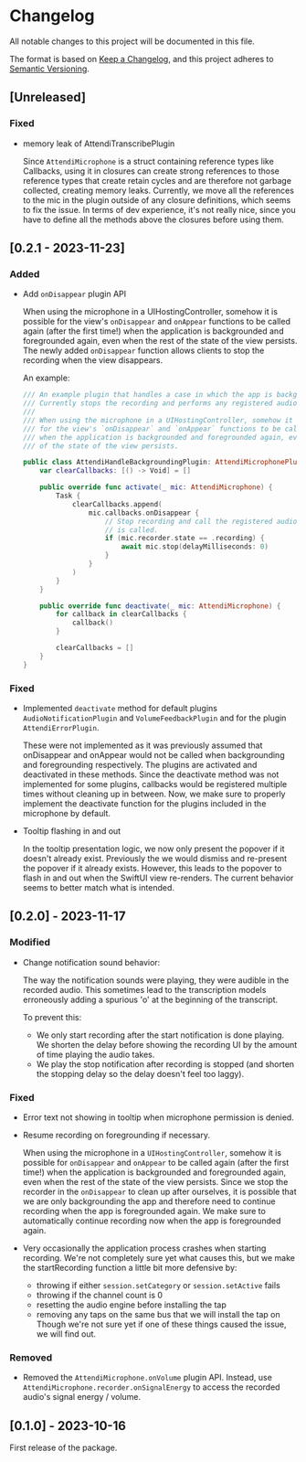 # Changelog

All notable changes to this project will be documented in this file.

The format is based on [Keep a Changelog](https://keepachangelog.com/en/1.0.0/),
and this project adheres to [Semantic Versioning](https://semver.org/spec/v2.0.0.html).

## [Unreleased]

### Fixed

- memory leak of AttendiTranscribePlugin

  Since `AttendiMicrophone` is a struct containing reference types like
  Callbacks, using it in closures can create strong references to those
  reference types that create retain cycles and are therefore not garbage collected,
  creating memory leaks. Currently, we move all the references to the mic in the plugin
  outside of any closure definitions, which seems to fix the issue. In terms of dev
  experience, it's not really nice, since you have to define all the methods above the
  closures before using them.

## [0.2.1 - 2023-11-23]

### Added

- Add `onDisappear` plugin API

  When using the microphone in a UIHostingController, somehow it is possible
  for the view's `onDisappear` and `onAppear` functions to be called again (after the first time!)
  when the application is backgrounded and foregrounded again, even when the rest
  of the state of the view persists.
  The newly added `onDisappear` function allows clients to stop the recording when the view disappears.

  An example:

  ```swift
  /// An example plugin that handles a case in which the app is backgrounded while the mic is recording.
  /// Currently stops the recording and performs any registered audio tasks when the view disappears.
  ///
  /// When using the microphone in a UIHostingController, somehow it is possible
  /// for the view's `onDisappear` and `onAppear` functions to be called again (after the first time!)
  /// when the application is backgrounded and foregrounded again, even when the rest
  /// of the state of the view persists.

  public class AttendiHandleBackgroundingPlugin: AttendiMicrophonePlugin {
      var clearCallbacks: [() -> Void] = []

      public override func activate(_ mic: AttendiMicrophone) {
          Task {
              clearCallbacks.append(
                  mic.callbacks.onDisappear {
                      // Stop recording and call the registered audio tasks when `onDisappear`
                      // is called.
                      if (mic.recorder.state == .recording) {
                          await mic.stop(delayMilliseconds: 0)
                      }
                  }
              )
          }
      }

      public override func deactivate(_ mic: AttendiMicrophone) {
          for callback in clearCallbacks {
              callback()
          }

          clearCallbacks = []
      }
  }
  ```

### Fixed

- Implemented `deactivate` method for default plugins `AudioNotificationPlugin` and `VolumeFeedbackPlugin` and for the plugin `AttendiErrorPlugin`.

  These were not implemented as it was previously assumed that onDisappear and onAppear would not
  be called when backgrounding and foregrounding respectively. The plugins are activated and deactivated
  in these methods. Since the deactivate method was not implemented for some plugins, callbacks would be
  registered multiple times without cleaning up in between. Now, we make sure to properly implement the
  deactivate function for the plugins included in the microphone by default.

- Tooltip flashing in and out

  In the tooltip presentation logic, we now only present the popover if it doesn't already
  exist.
  Previously the we would dismiss and re-present
  the popover if it already exists. However, this leads to the popover to
  flash in and out when the SwiftUI view re-renders. The current behavior
  seems to better match what is intended.

## [0.2.0] - 2023-11-17

### Modified

- Change notification sound behavior:

  The way the notification sounds were playing, they were audible in the
  recorded audio. This sometimes lead to the transcription models
  erroneously adding a spurious 'o' at the beginning of the transcript.

  To prevent this:

  - We only start recording after the start notification is done playing.
    We shorten the delay before showing the recording UI by the amount of time
    playing the audio takes.
  - We play the stop notification after recording is stopped (and shorten
    the stopping delay so the delay doesn't feel too laggy).

### Fixed

- Error text not showing in tooltip when microphone permission is denied.
- Resume recording on foregrounding if necessary.

  When using the microphone in a `UIHostingController`, somehow it is possible for `onDisappear` and `onAppear` to be called again (after the first time!) when the application is backgrounded and foregrounded again, even when the rest of the state of the view persists. Since we stop the recorder in the `onDisappear` to clean up after ourselves, it is possible that we are only backgrounding the app and therefore need to continue recording when the app is foregrounded again. We make sure to automatically continue recording now when the app is foregrounded again.

- Very occasionally the application process crashes when starting recording. We're not completely sure yet what causes this, but we make the startRecording function a little bit more defensive by:
  - throwing if either `session.setCategory` or `session.setActive` fails
  - throwing if the channel count is 0
  - resetting the audio engine before installing the tap
  - removing any taps on the same bus that we will install the tap on
    Though we're not sure yet if one of these things caused the issue, we will find out.

### Removed

- Removed the `AttendiMicrophone.onVolume` plugin API. Instead, use `AttendiMicrophone.recorder.onSignalEnergy` to access the recorded audio's signal energy / volume.

## [0.1.0] - 2023-10-16

First release of the package.
